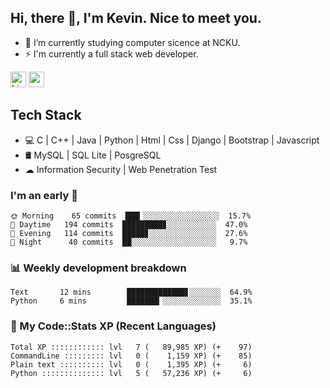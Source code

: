 ## Hi, there 👋, I'm Kevin. Nice to meet you.

- 🌱 I’m currently studying computer sicence at NCKU.
- ⚡ I'm currently a full stack web developer.

<a href="https://www.linkedin.com/in/kevin12686/"><img alt="LinkedIn" src="https://img.shields.io/badge/linkedin%20-%230077B5.svg?&style=for-the-badge&logo=linkedin&logoColor=white" height=25></a>
<a href="https://www.instagram.com/kevin12686/"><img src="https://img.shields.io/badge/instagram-3f729b?&style=for-the-badge&logo=instagram&logoColor=white" height=25></a>

## Tech Stack

* 💻 C | C++ | Java | Python | Html | Css | Django | Bootstrap | Javascript
* 🛢️ MySQL | SQL Lite | PosgreSQL
* ☁ Information Security | Web Penetration Test

### I'm an early 🐤

<!-- early_bird start -->

```text
🌞 Morning    65 commits  ███▎░░░░░░░░░░░░░░░░░  15.7%
🌆 Daytime   194 commits  █████████▊░░░░░░░░░░░  47.0%
🌃 Evening   114 commits  █████▊░░░░░░░░░░░░░░░  27.6%
🌙 Night      40 commits  ██░░░░░░░░░░░░░░░░░░░   9.7%
```

<!-- early_bird end -->

### 📊 Weekly development breakdown

<!-- code_time start -->

```text
Text       12 mins        █████████████▋░░░░░░░  64.9%
Python     6 mins         ███████▎░░░░░░░░░░░░░  35.1%
```

<!-- code_time end -->

### 🧰 My Code::Stats XP (Recent Languages)

<!-- codestats start -->

```text
Total XP :::::::::::: lvl   7 (   89,985 XP) (+    97)
CommandLine ::::::::: lvl   0 (    1,159 XP) (+    85)
Plain text :::::::::: lvl   0 (    1,395 XP) (+     6)
Python :::::::::::::: lvl   5 (   57,236 XP) (+     6)
```

<!-- codestats end -->

